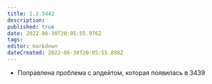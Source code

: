 ```yaml
---
title: 1.2.3442
description: 
published: true
date: 2022-06-30T20:05:55.976Z
tags: 
editor: markdown
dateCreated: 2022-06-30T20:05:55.898Z
---		
```

		
- Поправлена проблема с апдейтом, которая появилась в 3439
